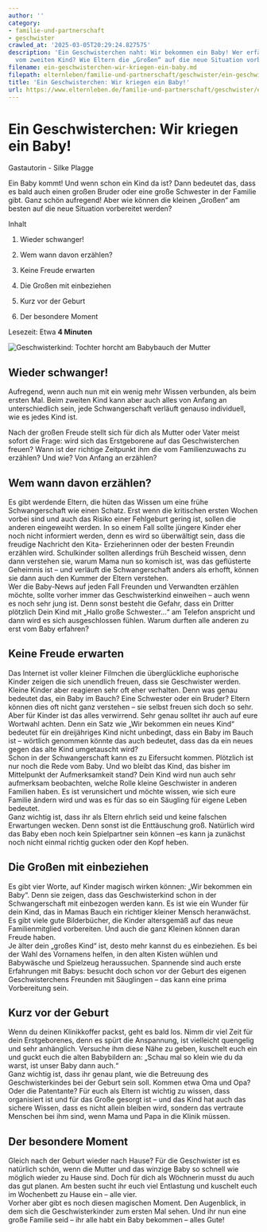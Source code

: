 ```yaml
---
author: ''
category:
- familie-und-partnerschaft
- geschwister
crawled_at: '2025-03-05T20:29:24.827575'
description: 'Ein Geschwisterchen naht: Wir bekommen ein Baby! Wer erfährt zuerst
  vom zweiten Kind? Wie Eltern die „Großen“ auf die neue Situation vorbereiten.'
filename: ein-geschwisterchen-wir-kriegen-ein-baby.md
filepath: elternleben/familie-und-partnerschaft/geschwister/ein-geschwisterchen-wir-kriegen-ein-baby.md
title: 'Ein Geschwisterchen: Wir kriegen ein Baby!'
url: https://www.elternleben.de/familie-und-partnerschaft/geschwister/ein-geschwisterchen-wir-kriegen-ein-baby/
---
```


#  Ein Geschwisterchen: Wir kriegen ein Baby!

Gastautorin - Silke Plagge

Ein Baby kommt! Und wenn schon ein Kind da ist? Dann bedeutet das, dass es
bald auch einen großen Bruder oder eine große Schwester in der Familie gibt.
Ganz schön aufregend! Aber wie können die kleinen „Großen“ am besten auf die
neue Situation vorbereitet werden?

Inhalt

1. Wieder schwanger!

2. Wem wann davon erzählen?

3. Keine Freude erwarten

4. Die Großen mit einbeziehen

5. Kurz vor der Geburt

6. Der besondere Moment

Lesezeit: Etwa **4 Minuten**

![Geschwisterkind: Tochter horcht am Babybauch der
Mutter](/fileadmin/_processed_/7/4/csm_Artikel_Vorbereitung_auf_das_Geschwisterkind_abee7183f4.jpg)

##  Wieder schwanger!

Aufregend, wenn auch nun mit ein wenig mehr Wissen verbunden, als beim ersten
Mal. Beim zweiten Kind kann aber auch alles von Anfang an unterschiedlich
sein, jede Schwangerschaft verläuft genauso individuell, wie es jedes Kind
ist.

Nach der großen Freude stellt sich für dich als Mutter oder Vater meist sofort
die Frage: wird sich das Erstgeborene auf das Geschwisterchen freuen? Wann ist
der richtige Zeitpunkt ihm die vom Familienzuwachs zu erzählen? Und wie? Von
Anfang an erzählen?

##  Wem wann davon erzählen?

Es gibt werdende Eltern, die hüten das Wissen um eine frühe Schwangerschaft
wie einen Schatz. Erst wenn die kritischen ersten Wochen vorbei sind und auch
das Risiko einer Fehlgeburt gering ist, sollen die anderen eingeweiht werden.
In so einem Fall sollte jüngere Kinder eher noch nicht informiert werden, denn
es wird so überwältigt sein, dass die freudige Nachricht den Kita-
Erzieherinnen oder der besten Freundin erzählen wird. Schulkinder sollten
allerdings früh Bescheid wissen, denn dann verstehen sie, warum Mama nun so
komisch ist, was das geflüsterte Geheimnis ist – und verläuft die
Schwangerschaft anders als erhofft, können sie dann auch den Kummer der Eltern
verstehen.  
Wer die Baby-News auf jeden Fall Freunden und Verwandten erzählen möchte,
sollte vorher immer das Geschwisterkind einweihen – auch wenn es noch sehr
jung ist. Denn sonst besteht die Gefahr, dass ein Dritter plötzlich Dein Kind
mit „Hallo große Schwester...“ am Telefon anspricht und dann wird es sich
ausgeschlossen fühlen. Warum durften alle anderen zu erst vom Baby erfahren?

##  Keine Freude erwarten

Das Internet ist voller kleiner Filmchen die überglückliche euphorische Kinder
zeigen die sich unendlich freuen, dass sie Geschwister werden. Kleine Kinder
aber reagieren sehr oft eher verhalten. Denn was genau bedeutet das, ein Baby
im Bauch? Eine Schwester oder ein Bruder? Eltern können dies oft nicht ganz
verstehen – sie selbst freuen sich doch so sehr. Aber für Kinder ist das alles
verwirrend. Sehr genau solltet ihr auch auf eure Wortwahl achten. Denn ein
Satz wie „Wir bekommen ein neues Kind“ bedeutet für ein dreijähriges Kind
nicht unbedingt, dass ein Baby im Bauch ist – wörtlich genommen könnte das
auch bedeutet, dass das da ein neues gegen das alte Kind umgetauscht wird?  
Schon in der Schwangerschaft kann es zu Eifersucht kommen. Plötzlich ist nur
noch die Rede vom Baby. Und wo bleibt das Kind, das bisher im Mittelpunkt der
Aufmerksamkeit stand? Dein Kind wird nun auch sehr aufmerksam beobachten,
welche Rolle kleine Geschwister in anderen Familien haben. Es ist verunsichert
und möchte wissen, wie sich eure Familie ändern wird und was es für das so ein
Säugling für eigene Leben bedeutet.  
Ganz wichtig ist, dass ihr als Eltern ehrlich seid und keine falschen
Erwartungen wecken. Denn sonst ist die Enttäuschung groß. Natürlich wird das
Baby eben noch kein Spielpartner sein können –es kann ja zunächst noch nicht
einmal richtig gucken oder den Kopf heben.

##  Die Großen mit einbeziehen

Es gibt vier Worte, auf Kinder magisch wirken können: „Wir bekommen ein Baby“.
Denn sie zeigen, dass das Geschwisterkind schon in der Schwangerschaft mit
einbezogen werden kann. Es ist wie ein Wunder für dein Kind, das in Mamas
Bauch ein richtiger kleiner Mensch heranwächst. Es gibt viele gute
Bilderbücher, die Kinder altersgemäß auf das neue Familienmitglied
vorbereiten. Und auch die ganz Kleinen können daran Freude haben.  
Je älter dein „großes Kind“ ist, desto mehr kannst du es einbeziehen. Es bei
der Wahl des Vornamens helfen, in den alten Kisten wühlen und Babywäsche und
Spielzeug heraussuchen. Spannende sind auch erste Erfahrungen mit Babys:
besucht doch schon vor der Geburt des eigenen Geschwisterchens Freunden mit
Säuglingen – das kann eine prima Vorbereitung sein.

##  Kurz vor der Geburt

Wenn du deinen Klinikkoffer packst, geht es bald los. Nimm dir viel Zeit für
dein Erstgeborenes, denn es spürt die Anspannung, ist vielleicht quengelig und
sehr anhänglich. Versuche ihm diese Nähe zu geben, kuschelt euch ein und guckt
euch die alten Babybildern an: „Schau mal so klein wie du da warst, ist unser
Baby dann auch.“  
Ganz wichtig ist, dass ihr genau plant, wie die Betreuung des
Geschwisterkindes bei der Geburt sein soll. Kommen etwa Oma und Opa? Oder die
Patentante? Für euch als Eltern ist wichtig zu wissen, dass organisiert ist
und für das Große gesorgt ist – und das Kind hat auch das sichere Wissen, dass
es nicht allein bleiben wird, sondern das vertraute Menschen bei ihm sind,
wenn Mama und Papa in die Klinik müssen.

##  Der besondere Moment

Gleich nach der Geburt wieder nach Hause? Für die Geschwister ist es natürlich
schön, wenn die Mutter und das winzige Baby so schnell wie möglich wieder zu
Hause sind. Doch für dich als Wöchnerin musst du auch das gut planen. Am
besten sucht ihr euch viel Entlastung und kuschelt euch im Wochenbett zu Hause
ein – alle vier.  
Vorher aber gibt es noch diesen magischen Moment. Den Augenblick, in dem sich
die Geschwisterkinder zum ersten Mal sehen. Und ihr nun eine große Familie
seid – ihr alle habt ein Baby bekommen – alles Gute!

